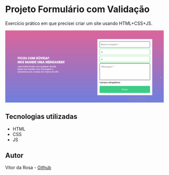 # Projeto Formulário com Validação

Exercício prático em que precisei criar um site usando HTML+CSS+JS.

<img src="./src/img/teste-formulario.gif" alt="Exemplo de funcionamento do formulário"/>

## Tecnologias utilizadas

- HTML
- CSS
- JS

## Autor

Vitor da Rosa - [Github](https://github.com/vtuRose)
